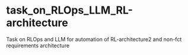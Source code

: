 # task_on_RLOps_LLM_RL-architecture
Task on RLOps and LLM for automation of RL-architecture2 and non-fct requirements architecture
